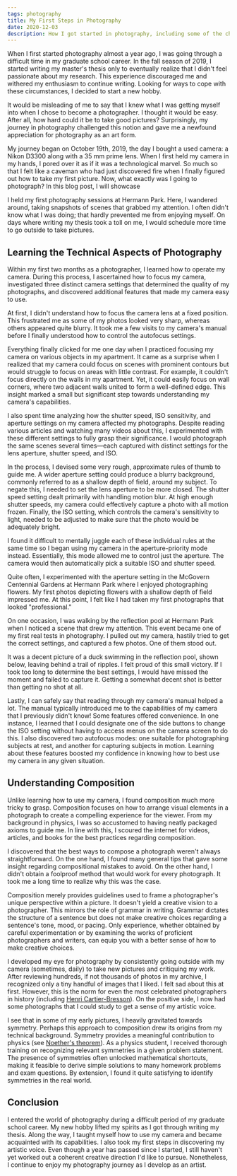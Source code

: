 ```yaml
---
tags: photography
title: My First Steps in Photography
date: 2020-12-03
description: How I got started in photography, including some of the challenges I faced and the lessons I learned.
---
```


<script>
    import ArticlePhoto from '$lib/components/ArticlePhoto.svelte'
    let imageBucket = 'article_images/p3_my_first_steps_in_photography'
</script>

<ArticlePhoto
    imageBucket="{imageBucket}"
    imageName="nikon_d3300"
    caption="My camera: a Nikon D3300 with a Nikon AF-S DX Nikkor 35mm f/1.8G prime lens. December 2020."
    altText="A picture of my camera: a Nikon D3300 with a Nikon AF-S DX Nikkor 35mm f/1.8G prime lens."
/>

When I first started photography almost a year ago, I was going through a difficult time in my graduate school career. In the fall season of 2019, I started writing my master's thesis only to eventually realize that I didn't feel passionate about my research. This experience discouraged me and withered my enthusiasm to continue writing. Looking for ways to cope with these circumstances, I decided to start a new hobby.

It would be misleading of me to say that I knew what I was getting myself into when I chose to become a photographer. I thought it would be easy. After all, how hard could it be to take good pictures? Surprisingly, my journey in photography challenged this notion and gave me a newfound appreciation for photography as an art form.

My journey began on October 19th, 2019, the day I bought a used camera: a Nikon D3300 along with a 35 mm prime lens. When I first held my camera in my hands, I pored over it as if it was a technological marvel. So much so that I felt like a caveman who had just discovered fire when I finally figured out how to take my first picture. Now, what exactly was I going to photograph? In this blog post, I will showcase

I held my first photography sessions at Hermann Park. Here, I wandered around, taking snapshots of scenes that grabbed my attention. I often didn't know what I was doing; that hardly prevented me from enjoying myself. On days where writing my thesis took a toll on me, I would schedule more time to go outside to take pictures.

<ArticlePhoto
    imageBucket="{imageBucket}"
    imageName="mcgovern_lake"
    caption="A view of the Texas Medical Center from McGovern Lake. October 2019."
    altText="A view of the Texas Medical Center from McGovern Lake."
/>

<ArticlePhoto
    imageBucket="{imageBucket}"
    imageName="hermann_park_trees"
    caption="Trees by McGovern Lake. October 2019"
    altText="A collection of tall trees by McGovern Lake."
/>

## Learning the Technical Aspects of Photography

Within my first two months as a photographer, I learned how to operate my camera. During this process, I ascertained how to focus my camera, investigated three distinct camera settings that determined the quality of my photographs, and discovered additional features that made my camera easy to use.

At first, I didn't understand how to focus the camera lens at a fixed position. This frustrated me as some of my photos looked very sharp, whereas others appeared quite blurry. It took me a few visits to my camera's manual before I finally understood how to control the autofocus settings.

Everything finally clicked for me one day when I practiced focusing my camera on various objects in my apartment. It came as a surprise when I realized that my camera could focus on scenes with prominent contours but would struggle to focus on areas with little contrast. For example, it couldn't focus directly on the walls in my apartment. Yet, it could easily focus on wall corners, where two adjacent walls united to form a well-defined edge. This insight marked a small but significant step towards understanding my camera's capabilities.

I also spent time analyzing how the shutter speed, ISO sensitivity, and aperture settings on my camera affected my photographs. Despite reading various articles and watching many videos about this, I experimented with these different settings to fully grasp their significance. I would photograph the same scenes several times—each captured with distinct settings for the lens aperture, shutter speed, and ISO.

In the process, I devised some very rough, approximate rules of thumb to guide me. A wider aperture setting could produce a blurry background, commonly referred to as a shallow depth of field, around my subject. To negate this, I needed to set the lens aperture to be more closed. The shutter speed setting dealt primarily with handling motion blur. At high enough shutter speeds, my camera could effectively capture a photo with all motion frozen. Finally, the ISO setting, which controls the camera's sensitivity to light, needed to be adjusted to make sure that the photo would be adequately bright.

I found it difficult to mentally juggle each of these individual rules at the same time so I began using my camera in the aperture-priority mode instead. Essentially, this mode allowed me to control just the aperture. The camera would then automatically pick a suitable ISO and shutter speed.

Quite often, I experimented with the aperture setting in the McGovern Centennial Gardens at Hermann Park where I enjoyed photographing flowers. My first photos depicting flowers with a shallow depth of field impressed me. At this point, I felt like I had taken my first photographs that looked "professional."

<ArticlePhoto 
    imageBucket="{imageBucket}"
    imageName="flowers-1"
    altText="A picture of two pink roses with a shallow depth of field in the background."
    caption="Pink roses in the rose garden of the McGovern Centennial Gardens. October 2019"
/>

<ArticlePhoto 
    imageBucket="{imageBucket}"
    imageName="flowers-2"
    altText="A picture of daisies with a shallow depth of field in the background."
    caption="Daisies at the McGovern Centennial Gardens."
/>

On one occasion, I was walking by the reflection pool at Hermann Park when I noticed a scene that drew my attention. This event became one of my first real tests in photography. I pulled out my camera, hastily tried to get the correct settings, and captured a few photos. One of them stood out.

It was a decent picture of a duck swimming in the reflection pool, shown below, leaving behind a trail of ripples. I felt proud of this small victory. If I took too long to determine the best settings, I would have missed the moment and failed to capture it. Getting a somewhat decent shot is better than getting no shot at all.

<ArticlePhoto 
    imageBucket="{imageBucket}"
    imageName="duck_reflection_pool"
    altText="A duck swimming in the reflection pool at Hermann Park in Houston, Texas."
    caption="A duck swimming in the reflection pool at Hermann Park. October 2019."
/>

Lastly, I can safely say that reading through my camera's manual helped a lot. The manual typically introduced me to the capabilities of my camera that I previously didn't know! Some features offered convenience. In one instance, I learned that I could designate one of the side buttons to change the ISO setting without having to access menus on the camera screen to do this. I also discovered two autofocus modes: one suitable for photographing subjects at rest, and another for capturing subjects in motion. Learning about these features boosted my confidence in knowing how to best use my camera in any given situation.

## Understanding Composition

Unlike learning how to use my camera, I found composition much more tricky to grasp. Composition focuses on how to arrange visual elements in a photograph to create a compelling experience for the viewer. From my background in physics, I was so accustomed to having neatly packaged axioms to guide me. In line with this, I scoured the internet for videos, articles, and books for the best practices regarding composition.

I discovered that the best ways to compose a photograph weren't always straightforward. On the one hand, I found many general tips that gave some insight regarding compositional mistakes to avoid. On the other hand, I didn't obtain a foolproof method that would work for every photograph. It took me a long time to realize why this was the case.

Composition merely provides guidelines used to frame a photographer's unique perspective within a picture. It doesn't yield a creative vision to a photographer. This mirrors the role of grammar in writing. Grammar dictates the structure of a sentence but does not make creative choices regarding a sentence's tone, mood, or pacing. Only experience, whether obtained by careful experimentation or by examining the works of proficient photographers and writers, can equip you with a better sense of how to make creative choices.

<ArticlePhoto 
    imageBucket="{imageBucket}"
    imageName="discovery_green"
    altText="A view of the George R. Brown Convention center, with Kinder lake in the forground with some yellow kayaks."
    caption="The McGovern Convention Center in downtown Houston. November 2019."
/>

<ArticlePhoto 
    imageBucket="{imageBucket}"
    imageName="texas_medical_center"
    altText="The Texas Medical Center skyline at dusk." 
    caption="The Texas Medical Center skyline at dusk. November 2019."
/>

<ArticlePhoto 
    imageBucket="{imageBucket}"
    imageName="houston_skyline"
    altText="The Houston skyline at night." 
    caption="The Houston skyline at night. November 2019."
/>

I developed my eye for photography by consistently going outside with my camera (sometimes, daily) to take new pictures and critiquing my work. After reviewing hundreds, if not thousands of photos in my archive, I recognized only a tiny handful of images that I liked. I felt sad about this at first. However, this is the norm for even the most celebrated photographers in history (including [Henri Cartier-Bresson](https://petapixel.com/2016/05/25/contact-sheets-story-behind-every-photo/)). On the positive side, I now had some photographs that I could study to get a sense of my artistic voice.

I see that in some of my early pictures, I heavily gravitated towards symmetry. Perhaps this approach to composition drew its origins from my technical background. Symmetry provides a meaningful contribution to physics (see [Noether's theorem](https://www.discovermagazine.com/the-sciences/how-mathematician-emmy-noethers-theorem-changed-physics)). As a physics student, I received thorough training on recognizing relevant symmetries in a given problem statement. The presence of symmetries often unlocked mathematical shortcuts, making it feasible to derive simple solutions to many homework problems and exam questions. By extension, I found it quite satisfying to identify symmetries in the real world.

<ArticlePhoto 
    imageBucket="{imageBucket}"
    imageName="archway_george_r_brown"
    altText="A symmetric view of the walkway in George R. Brown Hall at Rice University." 
    caption="A walkway in the George R. Brown Hall at Rice University. November 2019."
/>

<ArticlePhoto 
    imageBucket="{imageBucket}"
    imageName="archway_lovett_hall"
    altText="A symmetric view of the walkway in Lovett Hall at Rice University." 
    caption="A walkway in Lovett Hall at Rice University. November 2019."
/>

<ArticlePhoto 
    imageBucket="{imageBucket}"
    imageName="rice_football_stadium"
    altText="A symmetric view between a pair of goal posts at the Rice Stadium in Rice University." 
    caption="Rice Stadium. November 2019."
/>

<ArticlePhoto 
    imageBucket="{imageBucket}"
    imageName="hawkins_sculpture_walk"
    altText="A symmetric view of the Hawkins Sculpture Walk at Hermann Park." 
    caption="The Hawkins Sculpture Walk at Hermann Park. November 2019."
/>

<ArticlePhoto 
    imageBucket="{imageBucket}"
    imageName="hermann_park_reflection_pool"
    altText="A symmetric view of the Mary Gibbs and Jesse H. Jones reflection Pool at Hermann Park."
    caption="The Mary Gibbs and Jesse H. Jones Reflection Pool at Hermann Park. October 2019."
/>

<ArticlePhoto 
    imageBucket="{imageBucket}"
    imageName="hermann_park"
    altText="Another symmetric view of the reflection pool at Hermann Park."
    caption="Another view of the reflection pool at Hermann Park. November 2019."
/>

## Conclusion

I entered the world of photography during a difficult period of my graduate school career. My new hobby lifted my spirits as I got through writing my thesis. Along the way, I taught myself how to use my camera and became acquainted with its capabilities. I also took my first steps in discovering my artistic voice. Even though a year has passed since I started, I still haven't yet worked out a coherent creative direction I'd like to pursue. Nonetheless, I continue to enjoy my photography journey as I develop as an artist.
